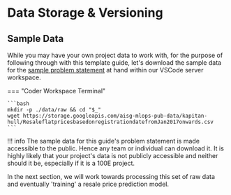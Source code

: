 # Data Storage & Versioning

## Sample Data

While you may have your own project data to work with, for the purpose
of following through with this template guide, let's download the 
sample data for the [sample problem statement][prob] at hand within our 
VSCode server workspace.

[prob]: ../setting-up/02-preface.md#guides-problem-statement

=== "Coder Workspace Terminal"

    ```bash
    mkdir -p ./data/raw && cd "$_"
    wget https://storage.googleapis.com/aisg-mlops-pub-data/kapitan-hull/ResaleflatpricesbasedonregistrationdatefromJan2017onwards.csv
    ```

!!! info
    The sample data for this guide's problem statement is made
    accessible to the public. Hence any team or individual can download
    it. It is highly likely that your project's data is not publicly
    accessible and neither should it be, especially if it is a 100E
    project.


In the next section, we will work towards processing this set of raw
data and eventually 'training' a resale price prediction model.
